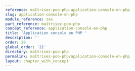 ```yaml
---
reference: maîtrisez-poo-php-application-console-en-php
slug: application-console-en-php
module_reference: sas
part_reference: maîtrisez-poo-php
concept_reference: application-console-en-php
title: 'Application console en PHP '
description: ''
order: 28
global_order: '21'
directory: maîtrisez-poo-php
permalink: maîtrisez-poo-php/application-console-en-php
layout: chapter_with_concept
---
```



